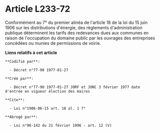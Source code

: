 # Article L233-72

Conformément au 7° du premier alinéa de l'article 18 de la loi du 15 juin 1906 sur les distributions d'énergie, des
règlements d'administration publique déterminent les tarifs des redevances dues aux communes en raison de l'occupation du
domaine public par les ouvrages des entreprises concédées ou munies de permissions de voirie.

**Liens relatifs à cet article**

	**Codifié par**:

	  - Décret n°77-90 1977-01-27

	**Créé par**:

	  - Décret n°77-90 1977-01-27 JORF et JONC 3 février 1977 date d'entrée en vigueur élection des maires

	**Cite**:

	  - Loi n°1906-06-15 art. 18 al. 1 7°

	**Abrogé par**:

	  - Loi n°96-142 du 21 février 1996 - art. 12 (V)
